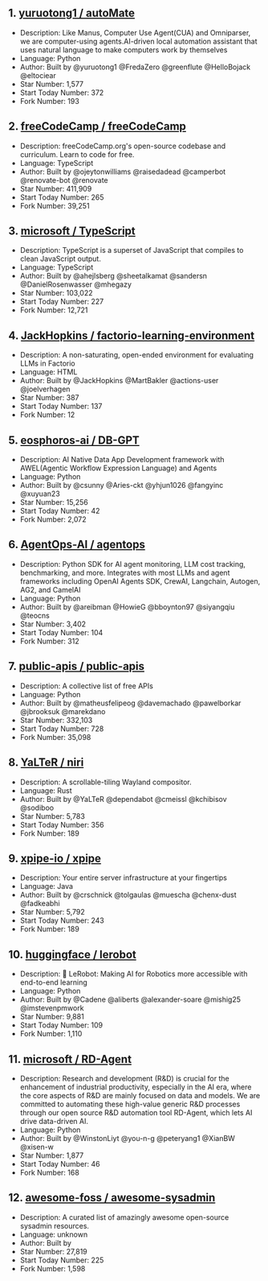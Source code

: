 ## 1. [yuruotong1 / autoMate](https://github.com/yuruotong1/autoMate)
- Description: Like Manus, Computer Use Agent(CUA) and Omniparser, we are computer-using agents.AI-driven local automation assistant that uses natural language to make computers work by themselves
- Language: Python
- Author: Built by @yuruotong1 @FredaZero @greenflute @HelloBojack @eltociear
- Star Number: 1,577
- Start Today Number: 372
- Fork Number: 193

## 2. [freeCodeCamp / freeCodeCamp](https://github.com/freeCodeCamp/freeCodeCamp)
- Description: freeCodeCamp.org's open-source codebase and curriculum. Learn to code for free.
- Language: TypeScript
- Author: Built by @ojeytonwilliams @raisedadead @camperbot @renovate-bot @renovate
- Star Number: 411,909
- Start Today Number: 265
- Fork Number: 39,251

## 3. [microsoft / TypeScript](https://github.com/microsoft/TypeScript)
- Description: TypeScript is a superset of JavaScript that compiles to clean JavaScript output.
- Language: TypeScript
- Author: Built by @ahejlsberg @sheetalkamat @sandersn @DanielRosenwasser @mhegazy
- Star Number: 103,022
- Start Today Number: 227
- Fork Number: 12,721

## 4. [JackHopkins / factorio-learning-environment](https://github.com/JackHopkins/factorio-learning-environment)
- Description: A non-saturating, open-ended environment for evaluating LLMs in Factorio
- Language: HTML
- Author: Built by @JackHopkins @MartBakler @actions-user @joelverhagen
- Star Number: 387
- Start Today Number: 137
- Fork Number: 12

## 5. [eosphoros-ai / DB-GPT](https://github.com/eosphoros-ai/DB-GPT)
- Description: AI Native Data App Development framework with AWEL(Agentic Workflow Expression Language) and Agents
- Language: Python
- Author: Built by @csunny @Aries-ckt @yhjun1026 @fangyinc @xuyuan23
- Star Number: 15,256
- Start Today Number: 42
- Fork Number: 2,072

## 6. [AgentOps-AI / agentops](https://github.com/AgentOps-AI/agentops)
- Description: Python SDK for AI agent monitoring, LLM cost tracking, benchmarking, and more. Integrates with most LLMs and agent frameworks including OpenAI Agents SDK, CrewAI, Langchain, Autogen, AG2, and CamelAI
- Language: Python
- Author: Built by @areibman @HowieG @bboynton97 @siyangqiu @teocns
- Star Number: 3,402
- Start Today Number: 104
- Fork Number: 312

## 7. [public-apis / public-apis](https://github.com/public-apis/public-apis)
- Description: A collective list of free APIs
- Language: Python
- Author: Built by @matheusfelipeog @davemachado @pawelborkar @jbrooksuk @marekdano
- Star Number: 332,103
- Start Today Number: 728
- Fork Number: 35,098

## 8. [YaLTeR / niri](https://github.com/YaLTeR/niri)
- Description: A scrollable-tiling Wayland compositor.
- Language: Rust
- Author: Built by @YaLTeR @dependabot @cmeissl @kchibisov @sodiboo
- Star Number: 5,783
- Start Today Number: 356
- Fork Number: 189

## 9. [xpipe-io / xpipe](https://github.com/xpipe-io/xpipe)
- Description: Your entire server infrastructure at your fingertips
- Language: Java
- Author: Built by @crschnick @tolgaulas @muescha @chenx-dust @fadkeabhi
- Star Number: 5,792
- Start Today Number: 243
- Fork Number: 189

## 10. [huggingface / lerobot](https://github.com/huggingface/lerobot)
- Description: 🤗 LeRobot: Making AI for Robotics more accessible with end-to-end learning
- Language: Python
- Author: Built by @Cadene @aliberts @alexander-soare @mishig25 @imstevenpmwork
- Star Number: 9,881
- Start Today Number: 109
- Fork Number: 1,110

## 11. [microsoft / RD-Agent](https://github.com/microsoft/RD-Agent)
- Description: Research and development (R&D) is crucial for the enhancement of industrial productivity, especially in the AI era, where the core aspects of R&D are mainly focused on data and models. We are committed to automating these high-value generic R&D processes through our open source R&D automation tool RD-Agent, which lets AI drive data-driven AI.
- Language: Python
- Author: Built by @WinstonLiyt @you-n-g @peteryang1 @XianBW @xisen-w
- Star Number: 1,877
- Start Today Number: 46
- Fork Number: 168

## 12. [awesome-foss / awesome-sysadmin](https://github.com/awesome-foss/awesome-sysadmin)
- Description: A curated list of amazingly awesome open-source sysadmin resources.
- Language: unknown
- Author: Built by
- Star Number: 27,819
- Start Today Number: 225
- Fork Number: 1,598